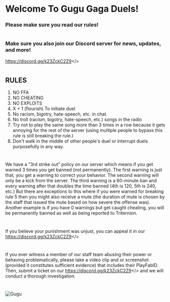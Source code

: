 # **Welcome To Gugu Gaga Duels!**
### **Please make sure you read our rules!**
#  
### **Make sure you also join our Discord server for news, updates, and more!**
<a id="Gugu Gaga Discord server">https://discord.gg/k23ZckC2Z9</>
#  
#  
## **RULES**
1. NO FFA
2. NO CHEATING
3. NO EXPLOITS
4. X + 1 (flourish) To initiate duel
5. No racism, bigotry, hate-speech, etc. in chat.
6. No troll (racism, bigotry, hate-speech, etc.) songs in the radio
7. Try not to play the same song more than 3 times in a row because it gets annoying for the rest of the server (using multiple people to bypass this rule is still breaking the rule.)
8. Don't walk in the middle of other people's duel or interrupt duels purposefully in any way.
#  
We have a “3rd strike out” policy on our server which means if you get warned 3 times you get banned (not permanently). The first warning is just that, you get a warning to correct your behavior. The second warning will only be a kick from the server. The third warning is a 60-minute ban and every warning after that doubles the time banned (4th is 120, 5th is 240, etc.) But there are exceptions to this where if you were warned for breaking rule 5 then you might also receive a mute (the duration of mute is chosen by the staff that issued the mute based on how severe the offense was). Another example is if you have 0 warnings but get caught cheating, you will be permanently banned as well as being reported to Triternion.
#  
If you believe your punishment was unjust, you can appeal it in our <a id="Discord server.">https://discord.gg/k23ZckC2Z9</>
#  
If you ever witness a member of our staff team abusing their power or behaving problematically, please take a video clip and or screenshot (provided it constitutes sufficient evidence) that includes their PlayFabID. Then, submit a ticket on our <a id="Discord server,">https://discord.gg/k23ZckC2Z9</> and we will conduct a thorough investigation.
#  
![Gugu](https://roweflay.xyz/assets/gugu_gaga.png)
